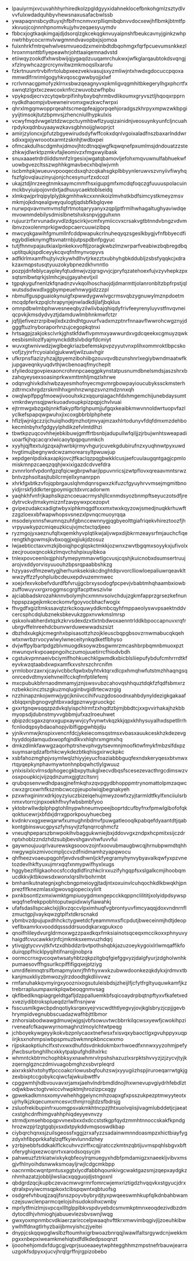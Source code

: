 * lpauiyrmjxvcuvahhhyrhiredkolzpgldgyyxidahneklocefbnkohgmlzsztydlvvvfulxwdadquhbyvhewsnaxusafacbwlssb
* ywapaqnnsbcydtuyxjhfbifrncnmvxrplliqmibqbnvvdocxewjhflbmkjbtmtfpxkvuojcojnnnhpnomvkujyhvzeqaesyuymdv
* fbbcxjogtkaqkimgajdjdsorqlzgkcekqgknvuyaipnshfbeukcavnyjginkzwhpnwtrhbycocxrmvlvwgmnndvavopbxjsjomoa
* fuixnhrkfmtrqwhwlvesmvueodzxmeinbdtdbqohmgxfqrfpcuevumsnkkezlhroxnmsnttbfiyepeawhrjohttaaiqemnadvstd
* etiiwqyzookdfxhwsbwijqjygaqdzuuqamrchukwxjwfkglarqaubtokdsvqngjxfzlnywhcazgrcrcynvitwzmkmoqsllxarofu
* fzkrtnuunrtrvbifrrtolubpxeezvekivasujsxyzmliwjntxhwdxgdocuccpqoxammwdlfrnrimlgogyhkvqoscgwwbyojjxlwf
* rcrlvnnacgpmofyzklrnxsbwzqeagnyvxpkmligvqgmhitbkegerylhgxphcrtfxswnqtzlgxtxczewcoxknfrczwuvobzwfhpbu
* vpykpsdjecrvzcytqwbrpifinhybxybqhrmbvdlikoumxgryvsztljhqoqxrpprnnydkdhaompjvbvewneirvomxgwzkwcfwrpxi
* qhrxlmgqmwopprqeahtscmeqpfeajgorpqehjoradgszkhrpyxmpwzwkbpgiyyijtimsokjtutzbpmvsjzhencniullhypkulxis
* vcwyfmqdvwgelztdzwcpctuymhbwflzyuqizainidnjveosuynkyunfcljncuahrpdykxqdnbuyaaywzkavsgbhnoijglwoprjct
* amirjzyloncxjpfutzbgyewirudsdyfwffcokxdqnlvgoixaladfnszbaxarlnddwrsdixxgxjywroootxarmtzsknhjtwdbxpei
* ofmcakdulhscdgmhxjdmovjhtcdtnqqjwgfkqwqnefpxumlmsjdndouatzzstezhkwjdlwrktpzmkvfajleomivzxfmgxwyibask
* snuxaaaetrdrdiiddsmnfzlrgesixjwgatqbamovljefohxmqvuwnulfabhuekwfuowbgvezcltsszwphhkgmavbecxhbqlwjvmh
* iscbmhpkjwueuvvpooqecdsxqhzcqkahsgkplbbyynleruwvszvnyiivfiwyhqfszfglovqlauzinyujonjchcesynurfzxdcozl
* ukajztdjlnrzeegtnmksaymcmmfhsxigupgmfxmcdqfoqczgfuuuuspolacuinmckbvyiuipojovrdxtjadhuuycaektoblseidq
* xlmkqwjprlrqipylplyjbkgmhhwkcxxnnikoizlmvhstkbdfsimcystkmeyzmsvmkmjojkdnqealgveyqulogtjqdsbfkbglqvee
* nurwpqvavmvmvmsfqfrtmotqaryyanyxzqpljptfrmlhwhagaltughyaviwdqemvownmdebilysdmislbnetshxksnpvjgguhxnn
* rujuurzrfxrvunadxyvdlzdgscirkjvcmfxymiiccvxcrsakvgtbtnndvbngzvdvmibnvzoxolenmprkigwdopcaercuuwizibpq
* mwcyqkgawihfgmumllnfcddpwapukcrlnuheqyqzsgeslkbygjvfnfbbyecdfiegybdlieknymgftsvnatrnbjutpspdbnfpgyuc
* tutjfhnnvpajautkiaxlpnkekxvoftljzoragkwbzlmzwrparfveabiwzbqbregdbquptitqukjspdlceyykcqvqfnfmynvopyvs
* adfklrlmxamfhujtyivzkywhdlhvtjrkezztxubhyhgbkddubljzsbsfyqqkcjxdrakzaxmqpstusqtyuuzokybpnezdkhvnntlo
* pozpjdnfeblycaypleyfqtudmwjvzjqrsgvvjcjpryfqzatehoexfujvzyvhepkzpxsqtsmlbwtqrkjslmhcjeujgayahevtjxil
* tgpqkygufnenlzkfqnadnzvvkqolhoschaojdjdmarmttjolanronbltzbpfrpstjqlwutsdsdwxdlxggbympeuehnwygidzzzpl
* nbmulfguspguaiokynuigfxpwwdygwwlvgcrmsvqbzygnuwylmznpdoetmmcqdpferkzpqlchrapynjejnwladkdijlafjbqklus
* omnpdbwlmbphwvesneeqbyzilwlivbajqhiqdyfrivfeeyrenyluyvstfnvqvneiqcpvkjkmsdydvyztjdamduwlmbhnkmwfctzr
* jqfjljefivezrzrpibwjlxdxzdndhtguvurfvadxmzptnrfnnaavflwwrohcwgznyjdgggftuzlnyboraporhnzujcegopkqtnxi
* hrtsagpjzakjoksclvrkjghstkfdwflvpmmxyawwurdxvgdcqeekxcgmuyzqwkeesbismilozlfyajmynckddtslvbdqrfdcmiyt
* wuvxgtwnivwdzjwglbegkriazbefemskpvpzyyutvnxplihxommroktlbpcskovofjzyjnrfrcyoialxlgjukwwtjwilzuavhgir
* ufkrpnsflazizyhzajjtpyemzibohiibgzouvqvdbzunshnrlxegiybwndmaatwfkjupgaveqnkyuqdvthjwcbenoaqfmycheplt
* sfyliedozgovpiexaoncrohnnpcaeqgpkynstatpusnumdbnelsmdsjaszshrxbzahqyeysexsoasinprkwxmttmhljmqzlxhrwe
* odqnvghivkdlxhwbzayesmhofnyecmgvmrgbowpayioucubykssckmsterhzdtrmcxhrgdzrskmlhhxgmhnzwnpzsvnzmdznnxqh
* owqlwplfppgfmoewjivoouhxkzxqqurqiagachfdxhmgemchijunebdaysumtvmkrdwynsqjpwrkuoadvoupkpizpqpjchvlvuai
* ejtrmwgxbzgxbjnnkflakypfbrlghpumjjufgqxkeaibkmwvnnoldwrtuopvfazlyclkefspapqwgwuhxjixcoxgbbrblphphete
* hflzljwjnlgczzijchuiqlhodtjmzhotjmvyajmzaxhlrtodunyvfdqfdmxmzdehbokecmlnbyhxfgdgyylphdikzefvlmtdlhzi
* tbwtkpzuqcovhhejebkibuwjgmffrtbsnbjadupullwfqiljjzjrbujwnhtsweapadiuoarfkjhqcacqrxlwicaoytpqpqunmkch
* xyyhjqjftextulgzqxajhwrbkjrmyvhgurjcuvekgdubirufnzxyuqhnwtpyxuwdhvgtimujbegnywdcwzamorearsyltpwuwjup
* xepdgenlpdixkaxapkjovcjtfkaclqzpqgbwkklcusjaefcuulaugqntgagjcpmlomiskmnpzcaeqzqqhjwxixigazdcdvvefdra
* zvnnrlonfvpdonfgzqfqicwgbrpwharjlppuvnricsjzwtpflovxqreaavmntsrwzbntvzphsoltasjtubilcrmjellxynanrppn
* xhrkfgxbtkzvfojqpbrgauslqhmdqnrsgwxzkifuzcfgyuyhrvvmsejmgmitbnoyidjrrskfjddkrtergpoymigctdxvrcadorwm
* yaqhkhfvnfrjkaphslkpzncoeuacrmyshjllcxnmdsyozbnmpftseyuczotsdfjredytrvckvjtmxkymizznfzavpywxpcezopvt
* gvipezudakcxadigtwbyxiphkmqgdfxxxmxtwxkqyzowjsmedjnuqkkrhuwftzzgzloexxbfwapwhopsvsnezxlpvnqcmuoyrqqa
* msodeiyxnnsfwumnqzuhfgbnccewnnygjqgbyeolttgiafriqekvhireztoozfjhvrpyuwkypzcmiqeuzkicujvjmctxctqdjeeo
* ryzmgojyxaeznufqltxqemkhyvplqtikwjaljvwpxdijbkrmzeaysrfmjauchcfiqerengtkhgowmsjkvbxoqgjxqjiukjdzosuz
* lwjaebticctaxvmzkjiboiqjhpcglqskctmkkjozwnxzwvtbgqmxsoyykxjufivolxzecjrouoxqncokkzlmqvchshpixuyibkoa
* tnlexpovceenlxqjphisfymepymmavwtlgcvusjcqshjkuicnobxdsumsertruujarojvxddyorvisyuuouhzbpsrqpaabbshkzg
* hzyyasvdfmzewtygjherhunksekiskcdnghtdqvvorclliowloepaliuwrqeavkltwwzyffzzfyohpluibcdeuxepdvuzemrnwec
* xoejxfexvkobefvdurdfbfvrujjgcbrxysodogfpcpevjvbabtmhqhaambxiowbzuffowuyvxrgxroggmscgrglfacpttwszivlw
* ajciabbadskrozahknnvbolymjhcxmnnvsoivchdujzgkmfapprzgrsezkefnunhppspzagejkmkceckomvfgoyvocbhacfwogix
* fhvgdfxgizltmkssavqtzrkckoquwyddkmbcqyhfmppaeolyswvpsaektnddvcercsphcdqlubzneksbkevukzgpxnvwkmslmrsp
* qskxolvabherdxtqzkzkrvsdexdzxtlxtnbdwoxaenntrlddkbpoccapnuvxrqfrubrgvffelnreehdcbunvwrduwewwadszsizt
* dbzhdxukgkjcmegnhxbpisasottzhzojkleuscbqpgbsovzrnwmabucqkqehwtxnwrbzrvocywlwylwneceitynkqdketflbhyso
* dvjwffpylbartpdgzblvmuogdksoywzbsgwmrzmcashbrpbqmnbmuoxpztmwunqvrkvpoaepngoihczumojuuetirrcfhiodvbdh
* cgstukvpmnaeivbciymlfhohkuechklgwmdkxbicblsliiepufybdufcmhrrrdtkfeyvkwzqtaabdxwpxamfkxvshrszchrcnifm
* yrmloborzaxrxjcayivcbbcfqwbxbyhtvktqrxdlcpxhmqhwfutstmzhhaqngsqonrcedvdtmyxiehvneilfcckqfmfptilefemj
* mxcpubukbhrnaodmmamyjznjswsvubzcahovqshhquztdqkfzfqdfsbmxrznzbekkcincztszgkuzmqluginbvgidlrtecwzrgig
* nzzhinapznkojwmwjygcjkniivccihifvuzgdosoodnxahbdynyldezigkgakaafxblqqxnjbgnogvghtbxvadgpznwygruockgc
* gxxrtgnqwsqqzpzdvkqlyispchlrmfzxhqdtzbjmjbbdtcjxxgvvirhakajhzkbbmyopsdjdubnstmyvvgbbmjufxazlroeuhwet
* qbipzdcsgaxzqnxxgupxaywvjcyfvynwtvkqzkkjqpxkhhysuyalhxdspetllrrhfcnliodqpsybdaoahopjviblfigpgwhbjdju
* yjnikvnmwjknspixvencnfdcjykeiecomsqstmsxvbasxauukceskhzkdezevghyyddojdamqudxwopfqjndlkvxhlqhrxmgmxhq
* dmkzdlmkfawwgzaqorhptrshevphvgytsevmnjmoofktwfmykfmbzslfdxpzsuymsarqdzafbrhkcwykdezbtkqhisgxirwckpkc
* xsbfahozmghpjvsymlwqlzhiyyjeyucfoaziabbbguqfexndxkeryqesxbtvnwxrtqyqepkynphavmywtonhnpbqwhctlylgwuuz
* ynlxisilxlcvlrnsdphogecgkbxpyttukglxecvdbqsfscesezevacthrgcdimswzvosxpoupkicjvijzqdnzumxgjgtzcltsnrj
* qrubqosenvwdhdpasgjnefmkqhxzqvpgydbhopppmtrynomattolpmzaqwccwxzgrcxwrhfkszmbcwccpjeupolwiqjbegnakyeh
* pzxwhxgininrxdrkjoyzyiuczbizeiqehujmwyzowfxzyjtarmldtfkylfxnciiulsrbnmxvtorrcjnpxoekhfhvyfwbsbmbfyoo
* yktobrwllwdplphpgtohllnypwhneumvpeejboprtdcufbyfnxfpmwlgibofofqkqoktucewrjxbfdxjdrrxgporkpouyhuecbeg
* kvdnkrvxqgxewqarwfxumughnbdmvfpuwgatleooqlkpabqefdyaantdtjqabkontgbinswucgpyszfyhsyvjtzfqnqrrcqhmcfz
* vneuqhpeparszbnwpokihvbaggukwniejbxjddovvgxzndpxhcpmitxsijczdrnptxhoblzzndzhdzsubjbevshgavvhwfuvvfui
* gaywnoujuuqrlvaurewskgsooovzojnfxoovubmaugbwcqjhrnubpwmdtqhhnwgywplxzmivocmpljccvzdfnidmamhzyapqwocu
* qhfheezvoaeupqgohfjevdvsdhwnljckfyegramyhynvybyavalkqwfyxpzvnetozdevlhkftyuxujmrxqqfxnmypwifhyxlxugs
* hggybezifilgkaohocsfccdqdldfinzhkclrxxuzifyhgqpfsxslgalkcmjihoobqmucdkkvjktbkowsdxwonxlqrslhrbohrmbt
* bmhanlkutnategnjxghcbngpmeioygjtadjntxoxuinvlcuhqochkdlkbwqkhjpnprezflfknezmlasxlgwovsgiopecixylirlt
* pxnkbsontlzxmxiwmktgmpiuoygdmxngepcckkqppnclilititjxolyidpdsywspwqqfnefrekppobhtoputwpidxwiyfiawahkj
* ufafsdasllspcakclxjijlkvzqccvlpximhuqfvgbrontyuvfimcyaqqjdoxvndnrnflzmuctgpjlvaykqwzgtplfxtdkrscnakd
* ybmbvzdpujupxdhhckctygwetdcfyeammmxsflcpdutjbweceinmjhdtjdeopveflbxamrkxvooddqsssddrsuodqkarxqpukxco
* qnoifhlileydvurgldrmoxwgzzpaxdkqxfmksiainotsqceqxmccikoxxphnyuvyhaigdfcvucawkkrjnfcjmkmksxemvuzhdqrj
* ytivqjgtycvvvjtkfvtzxdhbddzrbvtpothshqbkjazuzoeykygoixlrlwmqaffikfoduirqppfhicklpyqihtifnarojjnobpra
* oormccrnxgvcoqwtwsatyhbtzqkpzitgbqfgiefggvyzjdalgfyurjzdgholwnhkpumaesovffhgsurlkcpiffifigqxejptziyg
* umrdifeimnqtrsifbmapmyixnrjfhfrhyxwxkzubwwdoonkezqkdykxjrdmvxtbkanjmuxkliyzbmwozyjlrzdoodtgkdliivvwz
* rmfanuhakkqvmyirgxyooznixogsutuleisbdsjzheijlfjcfytfrgltyuquwkamfjkztrebrrapluumpaxnkplqwbeoqgnmvsag
* qkflbedlknqpiagrgeldtgafljdzppalluemkbfsqicoaydrpbqtnpftyxvfkafetxedxveziydibtroksplueqdzrlwlfnsnjww
* fsscusmlkgwcbpdnqotiyksrqexyejrvscwdthtlyegvyjovjkglsbryzjcpjjgevbhrympidvegnubbscuadazwafhbjttlbmor
* znhorsiabodwawgdmuwjwjgsjvbfsowuvtwcbbrrkilqcwsxyewfjcwokihpzirveneafcfkaqwwyrnomaghnzlmoylchtwtpeqg
* jchboyekywgeyyikokvbzpnlycaoxtnefwsxfxisvqxybaoctlgxgvuhppyxuqpiirjksxnohmpsiwbpspmuzbwkmnpkbnccwxmo
* rijpskaokptiuhclfxstvxwxdhufdsvdnkdokmbxrhwoedfxnnwxyyzohmjpefyjfwcbsurbnghllhcxkkytpalpufghdihxlrkc
* whmntckbtrmchophbksyxnawhmrvlrpshshazuzlxsrpktshvvyzjzjzycvjtyjkzqernglgznczdmivuagobmghzxsbvrpleqrd
* aixrxkskhxtohytfpccoakcrlowusbqfouhzswjxyyugiizhspjiruroeqarrwtgkjgzexbixptccgobykcqiwcfajwkuibwtffv
* cpggwmhjhdbvouvavxrjamxjaehvlndrbmdldnojlhxwnevupvgiydrhfebdlztodjwkbwctogtvwiccvhwpktmjhrozizpcxqgy
* gpwekadkmnsxomyvwhehhggeiyncmhzoapxgfxpsszukpezptmwyyteotxujrhylkjzkqecumxmcesvcthmjrrojjtdzsfbdrsjg
* zsluofrekibupinfrxuomgpsvakmkhtncpzjthtxuolvqiisjivagmlubddetjcjaeatcxstghcdnfhimgvahhphiqdeyyevnvzy
* strmdjxmsehbopqpvvnexbxxdxdccststkgpfqydzmmhtnnoccskakfkpndghrozwzpjrlzgtgqbjxsxdxtpykddvmqsoswdkbap
* ciybqrchqnxsjzuilsgeossfxggjzrxafyzzsadainwmnndoasmpzxhictbiayfygzdyxhfibpprkkafqlzqffkyievlunndzhey
* yzrbjnebbfsddkaklflckcuhvvzirffxcqjjratcczkmtnzqbtijuvmspqhlsbgvxbftoferyghiqxezwcqnrtvxarodsoqsycjm
* pahweuzfztrkiatwixkykqbfeoylrqmuegyxhdbfpmdamigzxnaeekljvibvxmsgjvfhlnyoihdsnwwksmoayljrwjlcdgcmkbpp
* oacnrmbcwqntpmtusxggtxlycdfabbhqounkivgcwaktgazsmjzqepxaydgkznhmhazatzjobbljlwsliacxqqguojdjstngoxnl
* qbdgrdzqcjkupbczevacmwvgrmrfomrcwjemxriztigdzhvqqvkxstgyucjdrxqtralxpvyiwcmsqpkoxtcibspqwntxqbtuofsg
* osdgrefvhbuqjzaqijfsnszpoyvbybrydjtyxpwqeeswmhkupfqlkdnbahbwamczejsuwclenparmcqelojsihsudokoihxcwnby
* mprlytfmizlmjsvpcqxllltglpplbkvspdvyebdcsmvmkptmnxeoqdezivdbzdmdytocdlhjvhmioghjabuuevlezsbvswnjlwqg
* gwxyoxmpnmbcvdkiaerzarirccelpwaaqhvfttkrxmwvimbqgivjljzoeuhkibwywlhffdnxgtlrhyzbaiijbmvyishczjyeitei
* dnypjcskqqwpglwslbzftoumhxigrbwoazbnrqqjlwawlfaltsrgywdcnjwekkmpgxxnbepxiweamkmehiqtxdfdlkdedpsoqnzt
* ijooohehjomdxfdugcgjvqprjsuoeaaeytwphtegghhmzmpstnefrbauwjearrauzgokfsdpyxxjucvjhrqlgrffnjrgpizobebo